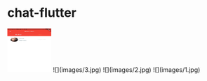 # chat-flutter
<img src="images/3.jpg" width="100" height="100">
![](images/3.jpg)
![](images/2.jpg)
![](images/1.jpg)
